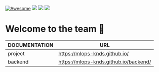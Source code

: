 [![Awesome](https://cdn.jsdelivr.net/gh/sindresorhus/awesome@d7305f38d29fed78fa85652e3a63e154dd8e8829/media/badge.svg)](https://github.com/sindresorhus/awesome#readme)
![](https://github.com/MLOps-KNDS/devops/actions/workflows/terraform_apply.yaml/badge.svg)
![](https://github.com/MLOps-KNDS/devops/actions/workflows/terraform_destroy.yaml/badge.svg)
![](https://github.com/MLOps-KNDS/backend/actions/workflows/documentation.yaml/badge.svg)

# Welcome to the team 👋 

| DOCUMENTATION      |   URL    |
|-------|-------|
|project  | https://mlops-knds.github.io/
|backend  | https://mlops-knds.github.io/backend/
